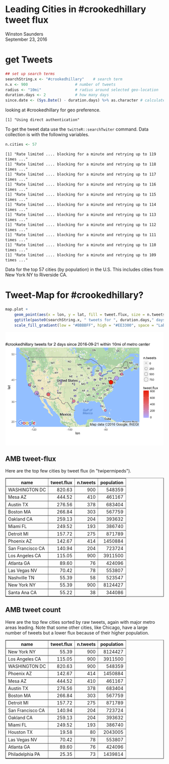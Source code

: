 # Leading Cities in #crookedhillary tweet flux
Winston Saunders  
September 23, 2016  

# get Tweets








```r
## set up search terms
searchString.x <- "#crookedhillary"    # search term
n.x <- 900                     # number of tweets
radius <- "10mi"               # radius around selected geo-location
duration.days <- 2             # how many days
since.date <- (Sys.Date() - duration.days) %>% as.character # calculated starting date
```

looking at #crookedhillary for geo preference.


```
[1] "Using direct authentication"
```





 


 




To get the tweet data use the `twitteR::searchTwiter` command. 
Data collection is with the following variables. 



```r
n.cities <- 57
```

```
[1] "Rate limited .... blocking for a minute and retrying up to 119 times ..."
[1] "Rate limited .... blocking for a minute and retrying up to 118 times ..."
[1] "Rate limited .... blocking for a minute and retrying up to 117 times ..."
[1] "Rate limited .... blocking for a minute and retrying up to 116 times ..."
[1] "Rate limited .... blocking for a minute and retrying up to 115 times ..."
[1] "Rate limited .... blocking for a minute and retrying up to 114 times ..."
[1] "Rate limited .... blocking for a minute and retrying up to 113 times ..."
[1] "Rate limited .... blocking for a minute and retrying up to 112 times ..."
[1] "Rate limited .... blocking for a minute and retrying up to 111 times ..."
[1] "Rate limited .... blocking for a minute and retrying up to 110 times ..."
[1] "Rate limited .... blocking for a minute and retrying up to 109 times ..."
```

Data for the top 57 cities (by population) in the U.S. This includes cities from New York NY to Riverside CA.






# Tweet-Map for #crookedhillary?







```r
map.plot +
    geom_point(aes(x = lon, y = lat, fill = tweet.flux, size = n.tweets), data=analyzed_df, pch=21, color = "#33333399") +
    ggtitle(paste0(searchString.x, " tweets for ", duration.days," days since ", since.date, " within ", radius, " of metro center")) +
    scale_fill_gradient(low = "#BBBBFF", high = "#EE3300", space = "Lab", na.value = "grey50", guide = "colourbar")
```

<img src="USAMapTest_crookedhillary_files/figure-html/unnamed-chunk-5-1.png" style="display: block; margin: auto;" />



## AMB tweet-flux

Here are the top few cities by tweet flux (in "twipermipeds").

<!-- html table generated in R 3.3.0 by xtable 1.8-2 package -->
<!--  -->
<table border=1>
<tr> <th> name </th> <th> tweet.flux </th> <th> n.tweets </th> <th> population </th>  </tr>
  <tr> <td> WASHINGTON DC </td> <td align="right"> 820.63 </td> <td align="right"> 900 </td> <td align="right"> 548359 </td> </tr>
  <tr> <td> Mesa AZ </td> <td align="right"> 444.52 </td> <td align="right"> 410 </td> <td align="right"> 461167 </td> </tr>
  <tr> <td> Austin TX </td> <td align="right"> 276.56 </td> <td align="right"> 378 </td> <td align="right"> 683404 </td> </tr>
  <tr> <td> Boston MA </td> <td align="right"> 266.84 </td> <td align="right"> 303 </td> <td align="right"> 567759 </td> </tr>
  <tr> <td> Oakland CA </td> <td align="right"> 259.13 </td> <td align="right"> 204 </td> <td align="right"> 393632 </td> </tr>
  <tr> <td> Miami FL </td> <td align="right"> 249.52 </td> <td align="right"> 193 </td> <td align="right"> 386740 </td> </tr>
  <tr> <td> Detroit MI </td> <td align="right"> 157.72 </td> <td align="right"> 275 </td> <td align="right"> 871789 </td> </tr>
  <tr> <td> Phoenix AZ </td> <td align="right"> 142.67 </td> <td align="right"> 414 </td> <td align="right"> 1450884 </td> </tr>
  <tr> <td> San Francisco CA </td> <td align="right"> 140.94 </td> <td align="right"> 204 </td> <td align="right"> 723724 </td> </tr>
  <tr> <td> Los Angeles CA </td> <td align="right"> 115.05 </td> <td align="right"> 900 </td> <td align="right"> 3911500 </td> </tr>
  <tr> <td> Atlanta GA </td> <td align="right"> 89.60 </td> <td align="right">  76 </td> <td align="right"> 424096 </td> </tr>
  <tr> <td> Las Vegas NV </td> <td align="right"> 70.42 </td> <td align="right">  78 </td> <td align="right"> 553807 </td> </tr>
  <tr> <td> Nashville TN </td> <td align="right"> 55.39 </td> <td align="right">  58 </td> <td align="right"> 523547 </td> </tr>
  <tr> <td> New York NY </td> <td align="right"> 55.39 </td> <td align="right"> 900 </td> <td align="right"> 8124427 </td> </tr>
  <tr> <td> Santa Ana CA </td> <td align="right"> 55.22 </td> <td align="right">  38 </td> <td align="right"> 344086 </td> </tr>
   </table>

## AMB tweet count

Here are the top few cities sorted by raw tweets, again with major metro areas leading. Note that some other cities, like Chicago, have a large number of tweets but a lower flux because of their higher population.

<!-- html table generated in R 3.3.0 by xtable 1.8-2 package -->
<!--  -->
<table border=1>
<tr> <th> name </th> <th> tweet.flux </th> <th> n.tweets </th> <th> population </th>  </tr>
  <tr> <td> New York NY </td> <td align="right"> 55.39 </td> <td align="right"> 900 </td> <td align="right"> 8124427 </td> </tr>
  <tr> <td> Los Angeles CA </td> <td align="right"> 115.05 </td> <td align="right"> 900 </td> <td align="right"> 3911500 </td> </tr>
  <tr> <td> WASHINGTON DC </td> <td align="right"> 820.63 </td> <td align="right"> 900 </td> <td align="right"> 548359 </td> </tr>
  <tr> <td> Phoenix AZ </td> <td align="right"> 142.67 </td> <td align="right"> 414 </td> <td align="right"> 1450884 </td> </tr>
  <tr> <td> Mesa AZ </td> <td align="right"> 444.52 </td> <td align="right"> 410 </td> <td align="right"> 461167 </td> </tr>
  <tr> <td> Austin TX </td> <td align="right"> 276.56 </td> <td align="right"> 378 </td> <td align="right"> 683404 </td> </tr>
  <tr> <td> Boston MA </td> <td align="right"> 266.84 </td> <td align="right"> 303 </td> <td align="right"> 567759 </td> </tr>
  <tr> <td> Detroit MI </td> <td align="right"> 157.72 </td> <td align="right"> 275 </td> <td align="right"> 871789 </td> </tr>
  <tr> <td> San Francisco CA </td> <td align="right"> 140.94 </td> <td align="right"> 204 </td> <td align="right"> 723724 </td> </tr>
  <tr> <td> Oakland CA </td> <td align="right"> 259.13 </td> <td align="right"> 204 </td> <td align="right"> 393632 </td> </tr>
  <tr> <td> Miami FL </td> <td align="right"> 249.52 </td> <td align="right"> 193 </td> <td align="right"> 386740 </td> </tr>
  <tr> <td> Houston TX </td> <td align="right"> 19.58 </td> <td align="right">  80 </td> <td align="right"> 2043005 </td> </tr>
  <tr> <td> Las Vegas NV </td> <td align="right"> 70.42 </td> <td align="right">  78 </td> <td align="right"> 553807 </td> </tr>
  <tr> <td> Atlanta GA </td> <td align="right"> 89.60 </td> <td align="right">  76 </td> <td align="right"> 424096 </td> </tr>
  <tr> <td> Philadelphia PA </td> <td align="right"> 25.35 </td> <td align="right">  73 </td> <td align="right"> 1439814 </td> </tr>
   </table>

  
  




